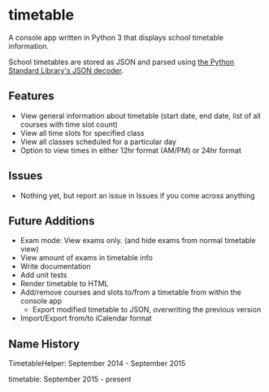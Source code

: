 timetable
=========

A console app written in Python 3 that displays school timetable information.

School timetables are stored as JSON and parsed using [the Python Standard Library's JSON decoder](https://docs.python.org/3/library/json.html).

Features
---------
- View general information about timetable (start date, end date, list of all courses with time slot count)
- View all time slots for specified class
- View all classes scheduled for a particular day
- Option to view times in either 12hr format (AM/PM) or 24hr format

Issues
---------
- Nothing yet, but report an issue in Issues if you come across anything

Future Additions
---------
- Exam mode: View exams only. (and hide exams from normal timetable view)
- View amount of exams in timetable info
- Write documentation
- Add unit tests
- Render timetable to HTML
- Add/remove courses and slots to/from a timetable from within the console app
  - Export modified timetable to JSON, overwriting the previous version
- Import/Export from/to iCalendar format

Name History
---------
TimetableHelper: September 2014 - September 2015

timetable: September 2015 - present
